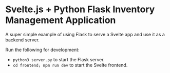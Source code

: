 # Svelte.js + Python Flask Inventory Management Application

A super simple example of using Flask to serve a Svelte app and use it as a backend server.

Run the following for development:

- `python3 server.py` to start the Flask server.
- `cd frontend; npm run dev` to start the Svelte frontend.
